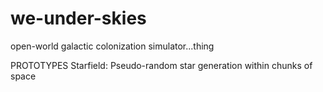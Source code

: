 # we-under-skies
open-world galactic colonization simulator...thing

PROTOTYPES
Starfield: Pseudo-random star generation within chunks of space
